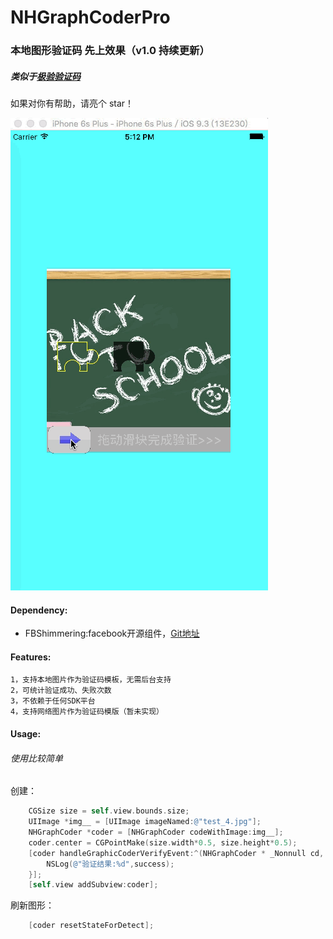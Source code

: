 # NHGraphCoderPro
### 本地图形验证码 先上效果（v1.0 持续更新）
##### 类似于[极验验证码](http://geetest.com)
如果对你有帮助，请亮个 star！

![image](https://raw.githubusercontent.com/iFindTA/screenshots/master/graphiccode.gif)

#### Dependency:
-  FBShimmering:facebook开源组件，[Git地址](https://github.com/facebook/Shimmer/)

#### Features:
```
1，支持本地图片作为验证码模板，无需后台支持
2，可统计验证成功、失败次数
3，不依赖于任何SDK平台
4，支持网络图片作为验证码模版（暂未实现）
```

#### Usage:
###### 使用比较简单
创建：
```ObjectiveC
	CGSize size = self.view.bounds.size;
    UIImage *img__ = [UIImage imageNamed:@"test_4.jpg"];
    NHGraphCoder *coder = [NHGraphCoder codeWithImage:img__];
    coder.center = CGPointMake(size.width*0.5, size.height*0.5);
    [coder handleGraphicCoderVerifyEvent:^(NHGraphCoder * _Nonnull cd, BOOL success) {
        NSLog(@"验证结果:%d",success);
    }];
    [self.view addSubview:coder];
```

刷新图形：
```ObjectiveC
	[coder resetStateForDetect];
```